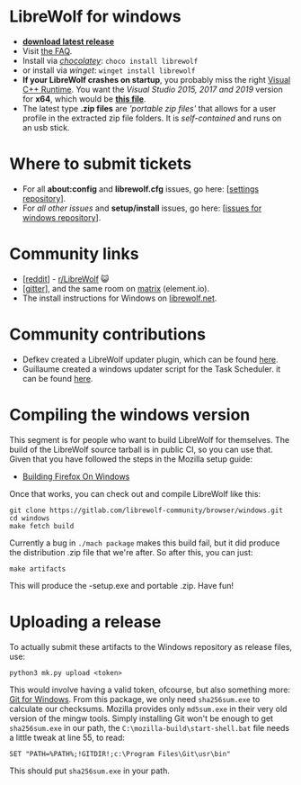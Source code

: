# LibreWolf for windows

* **[download latest release](https://gitlab.com/librewolf-community/browser/windows/-/releases)**
* Visit [the FAQ](https://librewolf.net/docs/faq/).
* Install via _[chocolatey](https://community.chocolatey.org/packages/librewolf)_: `choco install librewolf`
* or install via _winget_: `winget install librewolf`
* **If your LibreWolf crashes on startup**, you probably miss the right [Visual C++ Runtime](https://support.microsoft.com/en-us/topic/the-latest-supported-visual-c-downloads-2647da03-1eea-4433-9aff-95f26a218cc0). You want the _Visual Studio 2015, 2017 and 2019_ version for **x64**, which would be **[this file](https://aka.ms/vs/16/release/vc_redist.x64.exe)**.
* The latest type **.zip files** are _'portable zip files'_ that allows for a user profile in the extracted zip file folders. It is _self-contained_ and runs on an usb stick.

# Where to submit tickets

* For all **about:config** and **librewolf.cfg** issues, go here: [[settings repository](https://gitlab.com/librewolf-community/settings/-/issues)].
* For _all other issues_ and **setup/install** issues, go here: [[issues for windows repository](https://gitlab.com/librewolf-community/browser/windows/-/issues)].

# Community links
* [[reddit](https://www.reddit.com/r/LibreWolf/)] - [r/LibreWolf](https://www.reddit.com/r/LibreWolf/) 😺
* [[gitter](https://gitter.im/librewolf-community/librewolf)], and the same room on [matrix](https://app.element.io/#/room/#librewolf-community_librewolf:gitter.im) (element.io).
* The install instructions for Windows on [librewolf.net](https://librewolf.net/installation/windows/).

# Community contributions

* Defkev created a LibreWolf updater plugin, which can be found [here](https://addons.mozilla.org/en-US/firefox/addon/librewolf-updater/).
* Guillaume created a windows updater script for the Task Scheduler. it can be found [here](https://github.com/ltGuillaume/LibreWolf-WinUpdater).

# Compiling the windows version

This segment is for people who want to build LibreWolf for themselves. The build of the LibreWolf source tarball is in public CI, so you can use that. Given that you have followed the steps in the Mozilla setup guide:

* [Building Firefox On Windows](https://firefox-source-docs.mozilla.org/setup/windows_build.html)

Once that works, you can check out and compile LibreWolf like this:

```
git clone https://gitlab.com/librewolf-community/browser/windows.git
cd windows
make fetch build
```

Currently a bug in `./mach package` makes this build fail, but it did produce the distribution .zip file that we're after. So after this, you can just:

```
make artifacts
```
This will produce the -setup.exe and portable .zip. Have fun!

# Uploading a release

To actually submit these artifacts to the Windows repository as release files, use:
```
python3 mk.py upload <token>
```
This would involve having a valid token, ofcourse, but also something more: [Git for Windows](https://git-scm.com/). From this package, we only need `sha256sum.exe` to calculate our checksums. Mozilla provides only `md5sum.exe` in their very old version of the mingw tools. Simply installing Git won't be enough to get `sha256sum.exe` in our path, the `C:\mozilla-build\start-shell.bat` file needs a little tweak at line 55, to read:
```
SET "PATH=%PATH%;!GITDIR!;c:\Program Files\Git\usr\bin"
```
This should put `sha256sum.exe` in your path.
